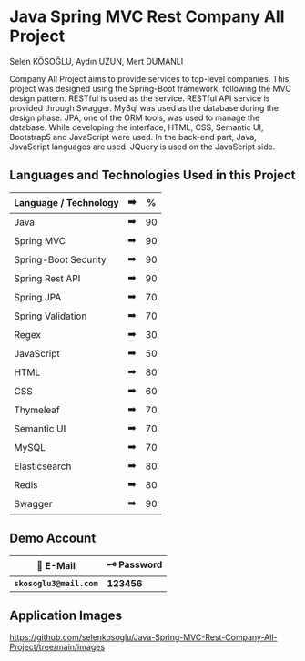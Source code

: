 # Java Spring MVC Rest Company All Project
Selen KÖSOĞLU, Aydın UZUN, Mert DUMANLI

Company All Project aims to provide services to top-level companies. This project was designed using the Spring-Boot framework, following the MVC design pattern. RESTful is used as the service. RESTful API service is provided through Swagger. MySql was used as the database during the design phase. JPA, one of the ORM tools, was used to manage the database. While developing the interface, HTML, CSS, Semantic UI, Bootstrap5 and JavaScript were used. In the back-end part, Java, JavaScript languages are used. JQuery is used on the JavaScript side.

## Languages and Technologies Used in this Project

| Language / Technology | :arrow_right:  |  % | 
| ------------- |:-------------:|:-------------:|
| Java | :arrow_right:  |  90 |
| Spring MVC | :arrow_right:  |  90 |
| Spring-Boot Security | :arrow_right:  |  90 |
| Spring Rest API | :arrow_right:  |  90 |
| Spring JPA | :arrow_right:  |  70 |
| Spring Validation | :arrow_right:  |  70 |
| Regex | :arrow_right:  |  30 |
| JavaScript | :arrow_right:  |  50 |
| HTML | :arrow_right:  |  80 |
| CSS | :arrow_right:  |  60 |
| Thymeleaf | :arrow_right:  |  70 |
| Semantic UI | :arrow_right:  |  70 |
| MySQL | :arrow_right:  |  70 |
| Elasticsearch | :arrow_right:  |  80 |
| Redis | :arrow_right:  |  80 |
| Swagger | :arrow_right:  |  90 |

## Demo Account
| :closed_lock_with_key: E-Mail | :old_key: Password |
|----------|----------|
| **``skosoglu3@mail.com``**| **123456**|

## Application Images
<p>

  
  https://github.com/selenkosoglu/Java-Spring-MVC-Rest-Company-All-Project/tree/main/images
  
<p>
  
